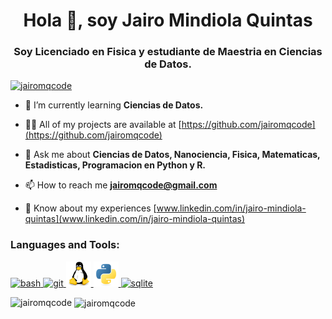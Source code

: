 <h1 align="center">Hola 👋, soy Jairo Mindiola Quintas</h1>
<h3 align="center">Soy Licenciado en Fisica y estudiante de Maestria en Ciencias de Datos.</h3>

<p align="left"> <a href="https://github.com/ryo-ma/github-profile-trophy"><img src="https://github-profile-trophy.vercel.app/?username=jairomqcode" alt="jairomqcode" /></a> </p>

- 🌱 I’m currently learning **Ciencias de Datos.**

- 👨‍💻 All of my projects are available at [https://github.com/jairomqcode](https://github.com/jairomqcode)

- 💬 Ask me about **Ciencias de Datos, Nanociencia, Fisica, Matematicas, Estadisticas, Programacion en Python y R.**

- 📫 How to reach me **jairomqcode@gmail.com**

- 📄 Know about my experiences [www.linkedin.com/in/jairo-mindiola-quintas](www.linkedin.com/in/jairo-mindiola-quintas)


<h3 align="left">Languages and Tools:</h3>
<p align="left"> <a href="https://www.gnu.org/software/bash/" target="_blank" rel="noreferrer"> <img src="https://www.vectorlogo.zone/logos/gnu_bash/gnu_bash-icon.svg" alt="bash" width="40" height="40"/> </a> <a href="https://git-scm.com/" target="_blank" rel="noreferrer"> <img src="https://www.vectorlogo.zone/logos/git-scm/git-scm-icon.svg" alt="git" width="40" height="40"/> </a> <a href="https://www.linux.org/" target="_blank" rel="noreferrer"> <img src="https://raw.githubusercontent.com/devicons/devicon/master/icons/linux/linux-original.svg" alt="linux" width="40" height="40"/> </a> <a href="https://www.python.org" target="_blank" rel="noreferrer"> <img src="https://raw.githubusercontent.com/devicons/devicon/master/icons/python/python-original.svg" alt="python" width="40" height="40"/> </a> <a href="https://www.sqlite.org/" target="_blank" rel="noreferrer"> <img src="https://www.vectorlogo.zone/logos/sqlite/sqlite-icon.svg" alt="sqlite" width="40" height="40"/> </a> </p>

<p><img align="left" src="https://github-readme-stats.vercel.app/api/top-langs?username=jairomqcode&show_icons=true&locale=en&layout=compact" alt="jairomqcode" /></p>

<p>&nbsp;<img align="center" src="https://github-readme-stats.vercel.app/api?username=jairomqcode&show_icons=true&locale=en" alt="jairomqcode" /></p>
